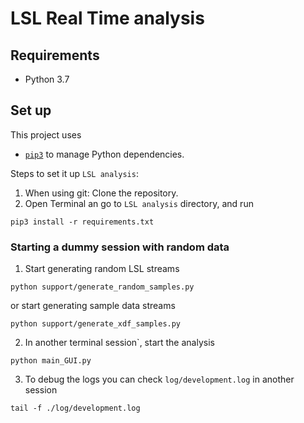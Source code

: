 # LSL Real Time analysis

## Requirements
- Python 3.7

## Set up

This project uses 
- [`pip3`](https://docs.pipenv.org/) to manage Python dependencies.

Steps to set it up `LSL analysis`:
1. When using git: Clone the repository.
2. Open Terminal an go to `LSL analysis` directory, and run
```
pip3 install -r requirements.txt
```

### Starting a dummy session with random data

1. Start generating random LSL streams
```
python support/generate_random_samples.py
```
or start generating sample data streams
```
python support/generate_xdf_samples.py
```
2. In another terminal session`, start the analysis
```
python main_GUI.py
```
3. To debug the logs you can check `log/development.log` in another session
```
tail -f ./log/development.log
```
